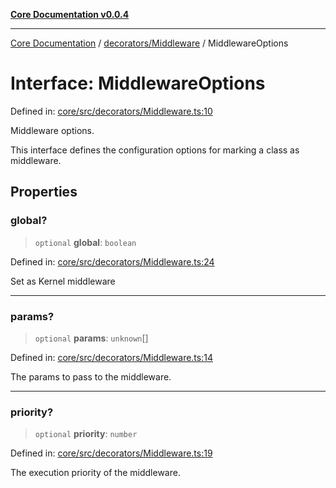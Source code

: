 [**Core Documentation v0.0.4**](../../../README.md)

***

[Core Documentation](../../../modules.md) / [decorators/Middleware](../README.md) / MiddlewareOptions

# Interface: MiddlewareOptions

Defined in: [core/src/decorators/Middleware.ts:10](https://github.com/stonemjs/core/blob/e4675fc5d1a8e120fdb4d54e226a2496fdda3681/src/decorators/Middleware.ts#L10)

Middleware options.

This interface defines the configuration options for marking a class as middleware.

## Properties

### global?

> `optional` **global**: `boolean`

Defined in: [core/src/decorators/Middleware.ts:24](https://github.com/stonemjs/core/blob/e4675fc5d1a8e120fdb4d54e226a2496fdda3681/src/decorators/Middleware.ts#L24)

Set as Kernel middleware

***

### params?

> `optional` **params**: `unknown`[]

Defined in: [core/src/decorators/Middleware.ts:14](https://github.com/stonemjs/core/blob/e4675fc5d1a8e120fdb4d54e226a2496fdda3681/src/decorators/Middleware.ts#L14)

The params to pass to the middleware.

***

### priority?

> `optional` **priority**: `number`

Defined in: [core/src/decorators/Middleware.ts:19](https://github.com/stonemjs/core/blob/e4675fc5d1a8e120fdb4d54e226a2496fdda3681/src/decorators/Middleware.ts#L19)

The execution priority of the middleware.
